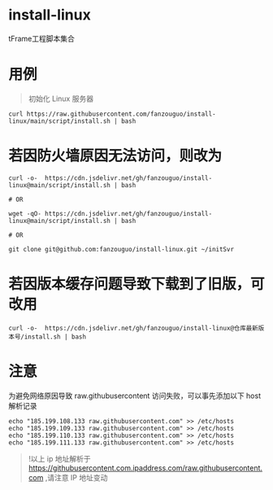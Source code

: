 # install-linux
tFrame工程脚本集合

# 用例

> 初始化 Linux 服务器
```shell
curl https://raw.githubusercontent.com/fanzouguo/install-linux/main/script/install.sh | bash
```
# 若因防火墙原因无法访问，则改为

```shell
curl -o-  https://cdn.jsdelivr.net/gh/fanzouguo/install-linux@main/script/install.sh | bash

# OR

wget -qO- https://cdn.jsdelivr.net/gh/fanzouguo/install-linux@main/script/install.sh | bash

# OR

git clone git@github.com:fanzouguo/install-linux.git ~/initSvr
```

# 若因版本缓存问题导致下载到了旧版，可改用
```shell
curl -o-  https://cdn.jsdelivr.net/gh/fanzouguo/install-linux@仓库最新版本号/install.sh | bash
```

# 注意

为避免网络原因导致 raw.githubusercontent 访问失败，可以事先添加以下 host 解析记录
``` shell
echo "185.199.108.133 raw.githubusercontent.com" >> /etc/hosts
echo "185.199.109.133 raw.githubusercontent.com" >> /etc/hosts
echo "185.199.110.133 raw.githubusercontent.com" >> /etc/hosts
echo "185.199.111.133 raw.githubusercontent.com" >> /etc/hosts
```

> !以上 ip 地址解析于 https://githubusercontent.com.ipaddress.com/raw.githubusercontent.com ,请注意 IP 地址变动
